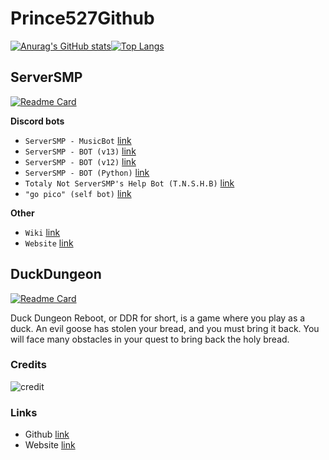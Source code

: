 # Prince527Github 

[![Anurag's GitHub stats](https://github-readme-stats.vercel.app/api?username=Prince527Github&show_icons=true&theme=dark)](https://github.com/anuraghazra/github-readme-stats)[![Top Langs](https://github-readme-stats.vercel.app/api/top-langs/?username=Prince527GitHub&layout=compact&show_icons=true&theme=dark)](https://github.com/anuraghazra/github-readme-stats)

## ServerSMP 

[![Readme Card](https://github-readme-stats.vercel.app/api/pin/?username=Prince527Github&repo=ServerSMP&show_icons=true&theme=dark)](https://github.com/anuraghazra/github-readme-stats)

**Discord bots**
 - `ServerSMP - MusicBot` [link](https://discord.com/oauth2/authorize?client_id=791051138459762729&permissions=53857345&scope=bot)
 - `ServerSMP - BOT (v13)` [link](https://github.com/Prince527GitHub/ServerSMP/tree/ServerSMP-BOT-(v13))
 - `ServerSMP - BOT (v12)` [link](https://github.com/Prince527GitHub/ServerSMP/tree/ServerSMP-BOT-(v12))
 - `ServerSMP - BOT (Python)` [link](https://github.com/Prince527GitHub/ServerSMP/tree/ServerSMP-BOT-(Python))
 - `Totaly Not ServerSMP's Help Bot (T.N.S.H.B)` [link](https://github.com/Prince527GitHub/ServerSMP/tree/T%C2%B7N%C2%B7S%C2%B7H%C2%B7B)
 - `"go pico" (self bot)` [link](https://github.com/Prince527GitHub/ServerSMP/tree/%22go-pico%22)

**Other**
 - `Wiki` [link](https://github.com/Prince527GitHub/ServerSMP/wiki)
 - `Website` [link](https://serversmp.arpismp.ml/)

## DuckDungeon 

[![Readme Card](https://github-readme-stats.vercel.app/api/pin/?username=Prince527Github&repo=Duck-Dungeon&show_icons=true&theme=dark)](https://github.com/anuraghazra/github-readme-stats)

Duck Dungeon Reboot, or DDR for short, is a game where you play as a duck. An evil goose has stolen your bread, and you must bring it back. You will face many obstacles in your quest to bring back the holy bread.

### Credits

![credit](https://prince527.reeee.ee/59k1Rg9hk.png)

### Links

- Github [link](https://github.com/Prince527GitHub/Duck-Dungeon/)
- Website [link](https://duckdevs.me/)
